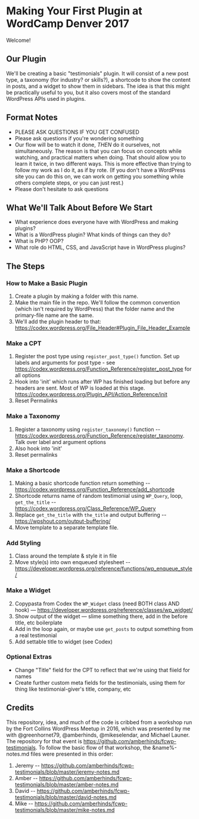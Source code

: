 # Making Your First Plugin at WordCamp Denver 2017

Welcome!

## Our Plugin

We'll be creating a basic "testimonials" plugin. It will consist of a new post type, a taxonomy (for industry? or skills?), a shortcode to show the content in posts, and a widget to show them in sidebars. The idea is that this might be practically useful to you, but it also covers most of the standard WordPress APIs used in plugins.

## Format Notes

* PLEASE ASK QUESTIONS IF YOU GET CONFUSED
* Please ask questions if you're wondering something
* Our flow will be to watch it done, *THEN* do it ourselves, not simultaneously. The reason is that you can focus on concepts while watching, and practical matters when doing. That should allow you to learn it twice, in two different ways. This is more effective than trying to follow my work as I do it, as if by rote. (If you don't have a WordPress site you can do this on, we can work on getting you something while others complete steps, or you can just rest.)
* Please don't hesitate to ask questions

## What We'll Talk About Before We Start

* What experience does everyone have with WordPress and making plugins?
* What is a WordPress plugin? What kinds of things can they do?
* What is PHP? OOP?
* What role do HTML, CSS, and JavaScript have in WordPress plugins?

## The Steps

### How to Make a Basic Plugin

1. Create a plugin by making a folder with this name.
2. Make the main file in the repo. We'll follow the common convention (which isn't required by WordPress) that the folder name and the primary-file name are the same. 
3. We'll add the plugin header to that: https://codex.wordpress.org/File_Header#Plugin_File_Header_Example

### Make a CPT

1. Register the post type using `register_post_type()` function. Set up labels and arguments for post type - see https://codex.wordpress.org/Function_Reference/register_post_type for all options
2. Hook into 'init' which runs after WP has finished loading but before any headers are sent.  Most of WP is loaded at this stage.  https://codex.wordpress.org/Plugin_API/Action_Reference/init
3. Reset Permalinks

### Make a Taxonomy

1. Register a taxonomy using `register_taxonomy()` function -- https://codex.wordpress.org/Function_Reference/register_taxonomy. Talk over label and argument options
2. Also hook into 'init'
3. Reset permalinks

### Make a Shortcode

1. Making a basic shortcode function return something -- https://codex.wordpress.org/Function_Reference/add_shortcode
2. Shortcode returns name of random testimonial using `WP_Query`, loop, `get_the_title` -- https://codex.wordpress.org/Class_Reference/WP_Query
4. Replace `get_the_title` with `the_title` and output buffering -- https://wpshout.com/output-buffering/
5. Move template to a separate template file.

### Add Styling

1. Class around the template & style it in file
2. Move style(s) into own enqueued stylesheet -- https://developer.wordpress.org/reference/functions/wp_enqueue_style/

### Make a Widget

2. Copypasta from Codex the `WP_Widget` class (need BOTH class AND hook) — https://developer.wordpress.org/reference/classes/wp_widget/
3. Show output of the widget — slime something there, add in the before title, etc boilerplate
4. Add in the loop again, or maybe use `get_posts` to output something from a real testimonial
5. Add settable title to widget (see Codex)

### Optional Extras

* Change "Title" field for the CPT to reflect that we're using that fiield for names
* Create further custom meta fields for the testimonials, using them for thing like testimonial-giver's title, company, etc

## Credits

This repository, idea, and much of the code is cribbed from a workshop run by the Fort Collins WordPress Meetup in 2016, which was presented by me with @greenhornet79, @amberhinds, @mikeselendar, and Michael Launer. The repository for that event is https://github.com/amberhinds/fcwp-testimonials. To follow the basic flow of that workshop, the &name%-notes.md files were presented in this order:

1. Jeremy -- https://github.com/amberhinds/fcwp-testimonials/blob/master/jeremy-notes.md
2. Amber -- https://github.com/amberhinds/fcwp-testimonials/blob/master/amber-notes.md
3. David -- https://github.com/amberhinds/fcwp-testimonials/blob/master/david-notes.md
4. Mike -- https://github.com/amberhinds/fcwp-testimonials/blob/master/mike-notes.md
